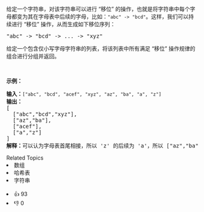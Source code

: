 <p>给定一个字符串，对该字符串可以进行 “移位” 的操作，也就是将字符串中每个字母都变为其在字母表中后续的字母，比如：<code>"abc" -&gt; "bcd"</code>。这样，我们可以持续进行 “移位” 操作，从而生成如下移位序列：</p>

<pre>"abc" -&gt; "bcd" -&gt; ... -&gt; "xyz"</pre>

<p>给定一个包含仅小写字母字符串的列表，将该列表中所有满足&nbsp;“移位” 操作规律的组合进行分组并返回。</p>

<p>&nbsp;</p>

<p><strong>示例：</strong></p>

<pre><strong>输入：</strong><span><code>["abc", "bcd", "acef", "xyz", "az", "ba", "a", "z"]</code></span>
<strong>输出：</strong>
[
  ["abc","bcd","xyz"],
  ["az","ba"],
  ["acef"],
  ["a","z"]
]
<strong>解释：</strong>可以认为字母表首尾相接，所以 'z' 的后续为 'a'，所以 ["az","ba"] 也满足 “移位” 操作规律。</pre>

<div><div>Related Topics</div><div><li>数组</li><li>哈希表</li><li>字符串</li></div></div><br><div><li>👍 93</li><li>👎 0</li></div>